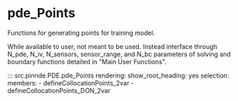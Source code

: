# pde_Points

Functions for generating points for training model.

While available to user, not meant to be used. Instead interface through
N_pde, N_iv, N_sensors, sensor_range, and N_bc parameters of solving and boundary 
functions detailed in "Main User Functions".

::: src.pinnde.PDE.pde_Points
    rendering:
      show_root_heading: yes
    selection:
      members:
        - defineCollocationPoints_2var
        - defineCollocationPoints_DON_2var